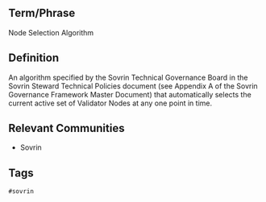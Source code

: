 ## Term/Phrase
Node Selection Algorithm

## Definition
An algorithm specified by the Sovrin Technical Governance Board in the Sovrin Steward Technical Policies document (see Appendix A of the Sovrin Governance Framework Master Document) that automatically selects the current active set of Validator Nodes at any one point in time.

## Relevant Communities
* Sovrin

## Tags
```
#sovrin
```
